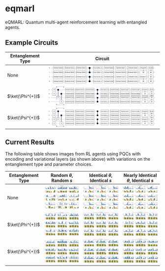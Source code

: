 # eqmarl
eQMARL: Quantum multi-agent reinforcement learning with entangled agents.

## Example Circuits

Entanglement Type | Circuit
----------------- | -------
None | ![](images/pqc_2_agents_2_qubits_1_layers_no_entanglement.svg?raw=true)
$\ket{\Phi^{+}}$ | ![](images/pqc_2_agents_2_qubits_1_layers_entangled_phi_plus.svg?raw=true)
$\ket{\Psi^{+}}$ | ![](images/pqc_2_agents_2_qubits_1_layers_entangled_psi_plus.svg?raw=true)


## Current Results

The following table shows images from RL agents using PQCs with encoding and variational layers (as shown above) with variations on the entanglement type and parameter choices.

Entanglement Type | Random $\theta$, Random $s$ | Identical $\theta$, Identical $s$ | Nearly Identical $\theta$, Identical $s$ |
------------------| -------| --------- | ---------------- |
None | ![](images/no_entanglement_random_theta_random_s.png?raw=true) | ![](images/no_entanglement_identical_theta_identical_s.png?raw=true) | ![](images/no_entanglement_nearly_identical_theta_identical_s.png?raw=true)
$\ket{\Phi^{+}}$ | ![](images/entangled_phi_plus_random_theta_random_s.png?raw=true) | ![](images/entangled_phi_plus_identical_theta_identical_s.png?raw=true) | ![](images/entangled_phi_plus_nearly_identical_theta_identical_s.png?raw=true)
$\ket{\Psi^{+}}$ | ![](images/entangled_psi_plus_random_theta_random_s.png?raw=true) | ![](images/entangled_psi_plus_identical_theta_identical_s.png?raw=true) | ![](images/entangled_psi_plus_nearly_identical_theta_identical_s.png?raw=true)